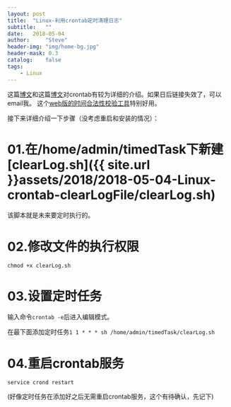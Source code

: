 ```yaml
---
layout: post
title:  "Linux-利用crontab定时清理日志"
subtitle:   ""
date:   2018-05-04
author:     "Steve"
header-img: "img/home-bg.jpg"
header-mask: 0.3
catalog:    false
tags:
    - Linux
---
```

这篇[博文](https://www.cnblogs.com/zoulongbin/p/6187238.html)和这篇[博文](https://github.com/ice7mayu/tutorial/blob/master/doc/crontab.md)对crontab有较为详细的介绍。如果日后链接失效了，可以email我。
这个[web版的时间合法性校验工具](https://crontab.guru/)特别好用。

接下来详细介绍一下步骤（没考虑重启和安装的情况）：

# 01.在/home/admin/timedTask下新建[clearLog.sh]({{ site.url }}assets/2018/2018-05-04-Linux-crontab-clearLogFile/clearLog.sh)
该脚本就是未来要定时执行的。

# 02.修改文件的执行权限
`chmod +x clearLog.sh`

# 03.设置定时任务
输入命令`crontab -e`后进入编辑模式。

在最下面添加定时任务`1 1 * * * sh /home/admin/timedTask/clearLog.sh`

# 04.重启crontab服务
`service crond restart`

(好像定时任务在添加好之后无需重启crontab服务，这个有待确认，先记下)